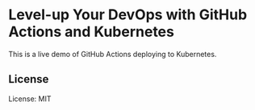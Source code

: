 Level-up Your DevOps with GitHub Actions and Kubernetes
=======================================================

This is a live demo of GitHub Actions deploying to Kubernetes.

License
-------

License: MIT
